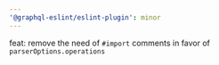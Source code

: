 ```yaml
---
'@graphql-eslint/eslint-plugin': minor
---
```


feat: remove the need of `#import` comments in favor of `parserOptions.operations`
